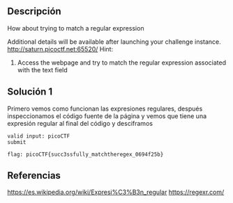 ## Descripción 
How about trying to match a regular expression

Additional details will be available after launching your challenge instance.
http://saturn.picoctf.net:65520/
Hint:
1. Access the webpage and try to match the regular expression associated with the text field
## Solución 1

Primero vemos como funcionan las expresiones regulares, después inspeccionamos el código fuente de la página y vemos que tiene una expresión regular al final del código y desciframos

```
valid input: picoCTF
submit

flag: picoCTF{succ3ssfully_matchtheregex_0694f25b}
```

## Referencias
https://es.wikipedia.org/wiki/Expresi%C3%B3n_regular
https://regexr.com/